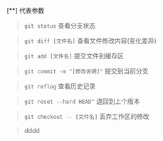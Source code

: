 [**]  代表参数

> `git status`  查看分支状态

> `git diff [文件名]`  查看文件修改内容(变化差异)

> `git add [文件名]` 提交文件到缓存区

> `git commit -m "[修改说明]"` 提交到当前分支

> `git reflog` 查看历史记录

> `git reset --hard HEAD^` 退回到上个版本

> `git checkout -- [文件名]` 丢弃工作区的修改

> dddd

